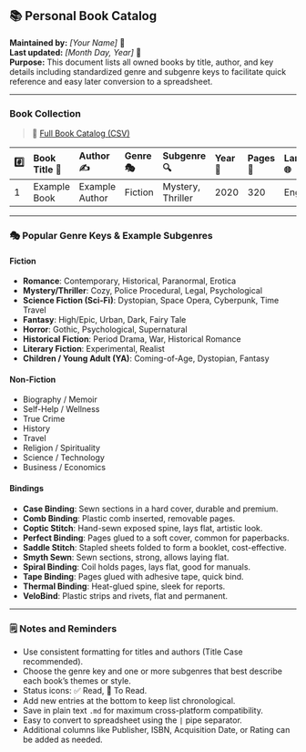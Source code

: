 ## 📚 Personal Book Catalog

**Maintained by:** *[Your Name]* 👤    
**Last updated:** *[Month Day, Year]* 📅    
**Purpose:** This document lists all owned books by title, author, and key details including standardized genre and subgenre keys to facilitate quick reference and easy later conversion to a spreadsheet.

***

### Book Collection

> :floppy_disk: [Full Book Catalog (CSV)](./data/my-book-catalog.csv)


| #️⃣ | Book Title 📖 | Author ✍️ | Genre 🎭     | Subgenre 🔍           | Year 📅 | Pages 📄 | Language 🌐 | Status ✅/🔖 | Notes 🗒️           |
| :-- | :------------ | :--------- | :----------- | :-------------------- | :----- | :-------| :---------- | :-----------| :------------------ |
| 1   | Example Book  | Example Author | Fiction    | Mystery, Thriller      | 2020   | 320     | English     | ✅ Read     | Favorite classic    |

***

### 🎭 Popular Genre Keys & Example Subgenres

#### Fiction  
  - **Romance**: Contemporary, Historical, Paranormal, Erotica  
  - **Mystery/Thriller**: Cozy, Police Procedural, Legal, Psychological  
  - **Science Fiction (Sci-Fi)**: Dystopian, Space Opera, Cyberpunk, Time Travel  
  - **Fantasy**: High/Epic, Urban, Dark, Fairy Tale  
  - **Horror**: Gothic, Psychological, Supernatural  
  - **Historical Fiction**: Period Drama, War, Historical Romance  
  - **Literary Fiction**: Experimental, Realist  
  - **Children / Young Adult (YA)**: Coming-of-Age, Dystopian, Fantasy  

#### Non-Fiction  
  - Biography / Memoir  
  - Self-Help / Wellness  
  - True Crime  
  - History  
  - Travel  
  - Religion / Spirituality  
  - Science / Technology  
  - Business / Economics  

#### Bindings
- **Case Binding**: Sewn sections in a hard cover, durable and premium.  
- **Comb Binding**: Plastic comb inserted, removable pages.  
- **Coptic Stitch**: Hand-sewn exposed spine, lays flat, artistic look.  
- **Perfect Binding**: Pages glued to a soft cover, common for paperbacks.  
- **Saddle Stitch**: Stapled sheets folded to form a booklet, cost-effective.  
- **Smyth Sewn**: Sewn sections, strong, allows laying flat.  
- **Spiral Binding**: Coil holds pages, lays flat, good for manuals.  
- **Tape Binding**: Pages glued with adhesive tape, quick bind.  
- **Thermal Binding**: Heat-glued spine, sleek for reports.
- **VeloBind**: Plastic strips and rivets, flat and permanent.  

***

### 🗒️ Notes and Reminders

- Use consistent formatting for titles and authors (Title Case recommended).  
- Choose the genre key and one or more subgenres that best describe each book’s themes or style.  
- Status icons: ✅ Read, 🔖 To Read.  
- Add new entries at the bottom to keep list chronological.  
- Save in plain text `.md` for maximum cross-platform compatibility.  
- Easy to convert to spreadsheet using the `|` pipe separator.  
- Additional columns like Publisher, ISBN, Acquisition Date, or Rating can be added as needed.
